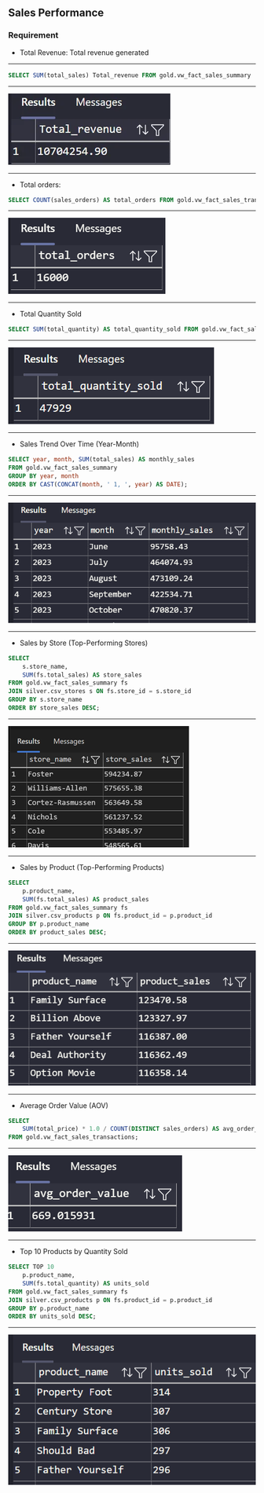 ## Sales Performance

### Requirement

* Total Revenue: Total revenue generated

---

```sql
SELECT SUM(total_sales) Total_revenue FROM gold.vw_fact_sales_summary
```

---

![1.png](story1/1.png)

---

* Total orders:

```sql
SELECT COUNT(sales_orders) AS total_orders FROM gold.vw_fact_sales_transactions;
```

---

![2.png](story1/2.png)

---

* Total Quantity Sold

```sql
SELECT SUM(total_quantity) AS total_quantity_sold FROM gold.vw_fact_sales_summary;
```

---

![3.png](story1/3.png)

---

* Sales Trend Over Time (Year-Month)

```sql
SELECT year, month, SUM(total_sales) AS monthly_sales 
FROM gold.vw_fact_sales_summary 
GROUP BY year, month 
ORDER BY CAST(CONCAT(month, ' 1, ', year) AS DATE);
```

---

![4.png](story1/4.png)

---

* Sales by Store (Top-Performing Stores)

```sql
SELECT
    s.store_name,
    SUM(fs.total_sales) AS store_sales
FROM gold.vw_fact_sales_summary fs
JOIN silver.csv_stores s ON fs.store_id = s.store_id
GROUP BY s.store_name
ORDER BY store_sales DESC;
```

---

![5.PNG](story1/5.PNG)

---

* Sales by Product (Top-Performing Products)

```sql
SELECT 
    p.product_name,
    SUM(fs.total_sales) AS product_sales
FROM gold.vw_fact_sales_summary fs
JOIN silver.csv_products p ON fs.product_id = p.product_id
GROUP BY p.product_name
ORDER BY product_sales DESC;
```

---

![6.png](story1/6.png)

---

* Average Order Value (AOV)

```sql
SELECT 
    SUM(total_price) * 1.0 / COUNT(DISTINCT sales_orders) AS avg_order_value
FROM gold.vw_fact_sales_transactions;
```

---

![7.png](story1/7.png)

---

* Top 10 Products by Quantity Sold

```sql
SELECT TOP 10
    p.product_name,
    SUM(fs.total_quantity) AS units_sold
FROM gold.vw_fact_sales_summary fs
JOIN silver.csv_products p ON fs.product_id = p.product_id
GROUP BY p.product_name
ORDER BY units_sold DESC;
```

---

![8.png](story1/8.png)
